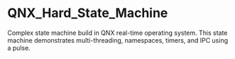 # QNX_Hard_State_Machine
Complex state machine build in QNX real-time operating system. This state machine demonstrates multi-threading, namespaces, timers, and IPC using a pulse.
